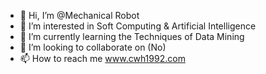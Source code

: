 - 👋 Hi, I’m @Mechanical Robot
- 👀 I’m interested in Soft Computing & Artificial Intelligence
- 🌱 I’m currently learning the Techniques of Data Mining
- 💞️ I’m looking to collaborate on (No)
- 📫 How to reach me www.cwh1992.com

<!---
bjsffxcwh/bjsffxcwh is a ✨ special ✨ repository because its `README.md` (this file) appears on your GitHub profile.
You can click the Preview link to take a look at your changes.
--->
